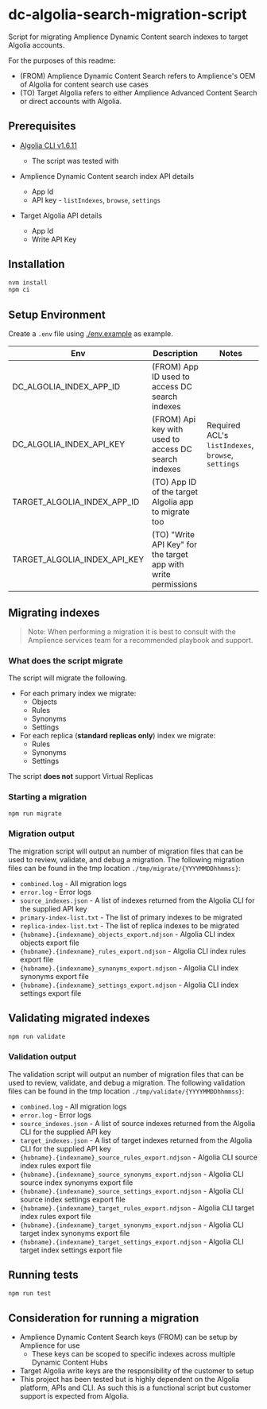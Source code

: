 # dc-algolia-search-migration-script

Script for migrating Amplience Dynamic Content search indexes to target Algolia accounts.

For the purposes of this readme:

- (FROM) Amplience Dynamic Content Search refers to Amplience's OEM of Algolia for content search use cases
- (TO) Target Algolia refers to either Amplience Advanced Content Search or direct accounts with Algolia.

## Prerequisites

- [Algolia CLI v1.6.11](https://www.algolia.com/doc/tools/cli/get-started/overview/#install-the-algolia-cli)

  - The script was tested with

- Amplience Dynamic Content search index API details
  - App Id
  - API key - `listIndexes`, `browse`, `settings`
- Target Algolia API details
  - App Id
  - Write API Key

## Installation

```bash
nvm install
npm ci
```

## Setup Environment

Create a `.env` file using [./env.example](./env.example) as example.

| Env                          | Description                                                    | Notes                                              |
| ---------------------------- | -------------------------------------------------------------- | -------------------------------------------------- |
| DC_ALGOLIA_INDEX_APP_ID      | (FROM) App ID used to access DC search indexes                 |                                                    |
| DC_ALGOLIA_INDEX_API_KEY     | (FROM) Api key with used to access DC search indexes           | Required ACL's `listIndexes`, `browse`, `settings` |
| TARGET_ALGOLIA_INDEX_APP_ID  | (TO) App ID of the target Algolia app to migrate too           |                                                    |
| TARGET_ALGOLIA_INDEX_API_KEY | (TO) "Write API Key" for the target app with write permissions |                                                    |

## Migrating indexes

> Note: When performing a migration it is best to consult with the Amplience services team for a recommended playbook and support.

### What does the script migrate

The script will migrate the following.

- For each primary index we migrate:
  - Objects
  - Rules
  - Synonyms
  - Settings
- For each replica (**standard replicas only**) index we migrate:
  - Rules
  - Synonyms
  - Settings

The script **does not** support Virtual Replicas

### Starting a migration

```bash
npm run migrate
```

### Migration output

The migration script will output an number of migration files that can be used to review, validate, and debug a migration. The following migration files can be found in the tmp location `./tmp/migrate/{YYYYMMDDhhmmss}`:

- `combined.log` - All migration logs
- `error.log` - Error logs
- `source_indexes.json` - A list of indexes returned from the Algolia CLI for the supplied API key
- `primary-index-list.txt` - The list of primary indexes to be migrated
- `replica-index-list.txt` - The list of replica indexes to be migrated
- `{hubname}.{indexname}_objects_export.ndjson` - Algolia CLI index objects export file
- `{hubname}.{indexname}_rules_export.ndjson` - Algolia CLI index rules export file
- `{hubname}.{indexname}_synonyms_export.ndjson` - Algolia CLI index synonyms export file
- `{hubname}.{indexname}_settings_export.ndjson` - Algolia CLI index settings export file

## Validating migrated indexes

```bash
npm run validate
```

### Validation output

The validation script will output an number of migration files that can be used to review, validate, and debug a migration. The following validation files can be found in the tmp location `./tmp/validate/{YYYYMMDDhhmmss}`:

- `combined.log` - All migration logs
- `error.log` - Error logs
- `source_indexes.json` - A list of source indexes returned from the Algolia CLI for the supplied API key
- `target_indexes.json` - A list of target indexes returned from the Algolia CLI for the supplied API key
- `{hubname}.{indexname}_source_rules_export.ndjson` - Algolia CLI source index rules export file
- `{hubname}.{indexname}_source_synonyms_export.ndjson` - Algolia CLI source index synonyms export file
- `{hubname}.{indexname}_source_settings_export.ndjson` - Algolia CLI source index settings export file
- `{hubname}.{indexname}_target_rules_export.ndjson` - Algolia CLI target index rules export file
- `{hubname}.{indexname}_target_synonyms_export.ndjson` - Algolia CLI target index synonyms export file
- `{hubname}.{indexname}_target_settings_export.ndjson` - Algolia CLI target index settings export file

## Running tests

```bash
npm run test
```

## Consideration for running a migration

- Amplience Dynamic Content Search keys (FROM) can be setup by Amplience for use
  - These keys can be scoped to specific indexes across multiple Dynamic Content Hubs
- Target Algolia write keys are the responsibility of the customer to setup
- This project has been tested but is highly dependent on the Algolia platform, APIs and CLI. As such this is a functional script but customer support is expected from Algolia.
